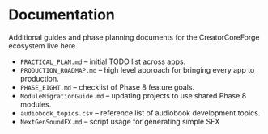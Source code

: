 # Documentation

Additional guides and phase planning documents for the CreatorCoreForge ecosystem live here.

- `PRACTICAL_PLAN.md` – initial TODO list across apps.
- `PRODUCTION_ROADMAP.md` – high level approach for bringing every app to production.
- `PHASE_EIGHT.md` – checklist of Phase 8 feature goals.
- `ModuleMigrationGuide.md` – updating projects to use shared Phase 8 modules.
- `audiobook_topics.csv` – reference list of audiobook development topics.
- `NextGenSoundFX.md` – script usage for generating simple SFX
